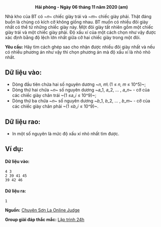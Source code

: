**<center>Hải phòng - Ngày 06 tháng 11 năm 2020 (am)</center>**

Nhà kho của BT có ~𝑛~ chiếc giày trái và ~𝑚~ chiếc giày phải. Thật đáng buồn là chúng  có kích cỡ không giống nhau. BT muốn có nhiều đôi giày nhất có thể từ những chiếc giày này. Một đôi giày tất nhiên gồm một chiếc giày trái và một chiếc giày phải. Độ xấu xí của một cách chọn như vậy được xác định bằng độ lệch lớn nhất giữa cỡ hai chiếc giày trong một đôi.

**Yêu cầu:** Hãy tìm cách ghép sao cho nhận được nhiều đôi giày nhất và nếu có nhiều phương án như vậy thì chọn phương án mà độ xấu xí là nhỏ nhỏ nhất.

## Dữ liệu vào:
- Dòng đầu tiên chứa hai số nguyên dương ~𝑛, 𝑚\ (1 ≤ 𝑛, 𝑚 ≤ 10^5)~;
- Dòng thứ hai chứa ~𝑛~ số nguyên dương ~𝑎_1, 𝑎_2, … , 𝑎_𝑛~ - cỡ của các chiếc giày chân trái ~(1 ≤𝑎_𝑖 ≤ 10^9)~;
- Dòng thứ ba chứa ~𝑛~ số nguyên dương ~𝑏_1, 𝑏_2, … , 𝑏_𝑚~ - cỡ của các chiếc giày chân phải ~(1 ≤𝑏_𝑖 ≤ 10^9)~.

## Dữ liệu rao:
- In một số nguyên là mức độ xấu xí nhỏ nhất tìm được.

## Ví dụ:
#### Dữ liệu vào:
```
4 3
2 39 41 45
39 42 46
```

#### Dữ liệu ra:
```
1
```
**Nguồn:** [Chuyên Sơn La Online Judge](http://csloj.ddns.net/)

**Group giải đáp thắc mắc:** [Lập trình 24h](https://www.facebook.com/groups/1386904321519984)